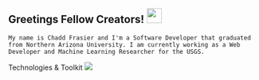 ## Greetings Fellow Creators! <img src="https://raw.githubusercontent.com/MartinHeinz/MartinHeinz/master/wave.gif" width="30px">

```
My name is Chadd Frasier and I'm a Software Developer that graduated from Northern Arizona University. I am currently working as a Web Developer and Machine Learning Researcher for the USGS.
```

Technologies & Toolkit
![](https://img.shields.io/badge/<OS>-<Linux>-informational?style=flat&logo=<LOGO_NAME>&logoColor=white&color=2bbc8a)

<!--
**ChaddFrasier/ChaddFrasier** is a ✨ _special_ ✨ repository because its `README.md` (this file) appears on your GitHub profile.

Here are some ideas to get you started:

- 🔭 I’m currently working on ...
- 🌱 I’m currently learning ...
- 👯 I’m looking to collaborate on ...
- 🤔 I’m looking for help with ...
- 💬 Ask me about ...
- 📫 How to reach me: ...
- 😄 Pronouns: ...
- ⚡ Fun fact: ...
-->
